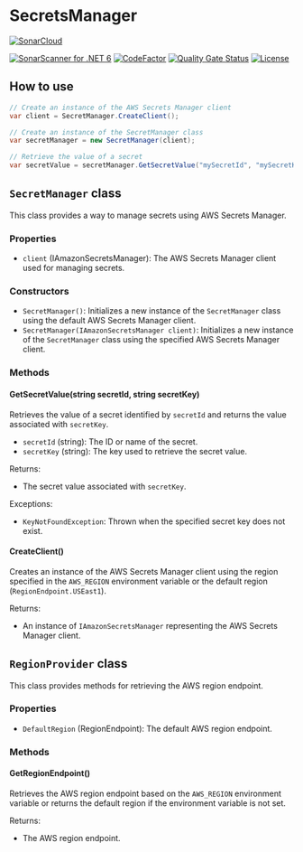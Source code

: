 # SecretsManager

[![SonarCloud](https://sonarcloud.io/images/project_badges/sonarcloud-white.svg)](https://sonarcloud.io/summary/new_code?id=The-Poolz_SecretsManager)

[![SonarScanner for .NET 6](https://github.com/The-Poolz/SecretsManager/actions/workflows/dotnet.yml/badge.svg?branch=master)](https://github.com/The-Poolz/SecretsManager/actions/workflows/dotnet.yml)
[![CodeFactor](https://www.codefactor.io/repository/github/the-poolz/secretsmanager/badge)](https://www.codefactor.io/repository/github/the-poolz/secretsmanager)
[![Quality Gate Status](https://sonarcloud.io/api/project_badges/measure?project=The-Poolz_SecretsManager&metric=alert_status&token=372f9dddfc2bc5547a55e9a85cf072de406df1de)](https://sonarcloud.io/summary/new_code?id=The-Poolz_SecretsManager)
[![License](https://img.shields.io/badge/License-MIT-yellow.svg)](https://github.com/The-Poolz/SecretsManager/blob/master/LICENCE)

## How to use

```csharp
// Create an instance of the AWS Secrets Manager client
var client = SecretManager.CreateClient();

// Create an instance of the SecretManager class
var secretManager = new SecretManager(client);

// Retrieve the value of a secret
var secretValue = secretManager.GetSecretValue("mySecretId", "mySecretKey");
```

## `SecretManager` class

This class provides a way to manage secrets using AWS Secrets Manager.

### Properties

- `client` (IAmazonSecretsManager): The AWS Secrets Manager client used for managing secrets.

### Constructors

- `SecretManager()`: Initializes a new instance of the `SecretManager` class using the default AWS Secrets Manager client.
- `SecretManager(IAmazonSecretsManager client)`: Initializes a new instance of the `SecretManager` class using the specified AWS Secrets Manager client.

### Methods

#### GetSecretValue(string secretId, string secretKey)

Retrieves the value of a secret identified by `secretId` and returns the value associated with `secretKey`.

- `secretId` (string): The ID or name of the secret.
- `secretKey` (string): The key used to retrieve the secret value.

Returns:
- The secret value associated with `secretKey`.

Exceptions:

- `KeyNotFoundException`: Thrown when the specified secret key does not exist.

#### CreateClient()

Creates an instance of the AWS Secrets Manager client using the region specified in the `AWS_REGION` environment variable or the default region (`RegionEndpoint.USEast1`).

Returns:

- An instance of `IAmazonSecretsManager` representing the AWS Secrets Manager client.

## `RegionProvider` class

This class provides methods for retrieving the AWS region endpoint.

### Properties

- `DefaultRegion` (RegionEndpoint): The default AWS region endpoint.

### Methods

#### GetRegionEndpoint()

Retrieves the AWS region endpoint based on the `AWS_REGION` environment variable or returns the default region if the environment variable is not set.

Returns:

- The AWS region endpoint.
